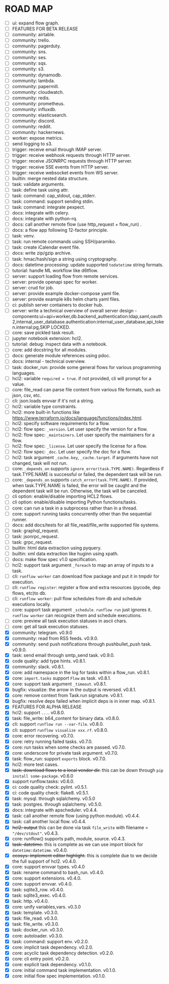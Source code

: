 # ROAD MAP

- [ ] ui: expand flow graph.
- [ ] FEATURES FOR BETA RELEASE
- [ ] community: airtable.
- [ ] community: trello.
- [ ] community: pagerduty.
- [ ] community: sns.
- [ ] community: ses.
- [ ] community: sqs.
- [ ] community: s3.
- [ ] community: dynamodb.
- [ ] community: lambda.
- [ ] community: papermill.
- [ ] community: cloudwatch.
- [ ] community: redis.
- [ ] community: prometheus.
- [ ] community: influxdb.
- [ ] community: elasticsearch.
- [ ] community: discord.
- [ ] community: reddit.
- [ ] community: hackernews.
- [ ] worker: expose metrics.
- [ ] send logging to s3.
- [ ] trigger: receive email through IMAP server.
- [ ] trigger: receive webhook requests through HTTP server.
- [ ] trigger: receive JSONRPC requests through HTTP server.
- [ ] trigger: receive SSE events from HTTP server.
- [ ] trigger: receive websocket events from WS server.
- [ ] builtin: merge nested data structure.
- [ ] task: validate arguments.
- [ ] task: define task using attr.
- [ ] task: command: cap_stdout, cap_stderr.
- [ ] task: command: support sending stdin.
- [ ] task: command: integrate pexpect.
- [ ] docs: integrate with celery.
- [ ] docs: integrate with python-rq.
- [ ] docs: call another remote flow (use http_request + flow_run) .
- [ ] docs: a flow app following 12-factor principle.
- [ ] task: venv.
- [ ] task: run remote commands using SSH/paramiko.
- [ ] task: create iCalendar event file.
- [ ] docs: write zip/gzip archive.
- [ ] task: hmac/hash/sign a string using cryptography.
- [ ] docs: datetime processing: update supported `todatetime` string formats.
- [ ] tutorial: handle ML workflow like d6tflow.
- [ ] server: support loading flow from remote services.
- [ ] server: provide openapi spec for worker.
- [ ] server: crud for job.
- [ ] server: provide example docker-compose yaml file.
- [ ] server: provide example k8s helm charts yaml files.
- [ ] ci: publish server containers to docker hub.
- [ ] server: write a technical overview of overall server design - components:ui+api+worker,db.backend_authentication:ldap,saml,oauth2,internal_user_database.authentication:internal_user_database,api_token.internal:pg,SKIP LOCKED.
- [ ] core: save pickled task result.
- [ ] jupyter notebook extension: hcl2.
- [ ] tutorial: debug: inspect data with a notebook.
- [ ] core: add docstring for all modules.
- [ ] docs: generate module references using pdoc.
- [ ] docs: internal - technical overview.
- [ ] task: docker_run: provide some general flows for various programming languages.
- [ ] hcl2: variable `required = true`. if not provided, cli will prompt for a value.
- [ ] core: file_read can parse file content from various file formats, such as json, csv, etc.
- [ ] cli: json.loads envvar if it's not a string.
- [ ] hcl2: variable type constraints.
- [ ] hcl2: more built-in functions like https://www.terraform.io/docs/language/functions/index.html.
- [ ] hcl2: specify software requirements for a flow.
- [ ] hcl2: flow spec: `_version`. Let user specify the version for a flow.
- [ ] hcl2: flow spec: `_maintainers`. Let user specify the maintainers for a flow.
- [ ] hcl2: flow spec: `_license`. Let user specify the license for a flow.
- [ ] hcl2: flow spec: `_doc`. Let user specify the doc for a flow.
- [ ] hcl2: task argument `_cache.key`, `_cache.target`. if arguments have not changed, task will not run.
- [ ] core: `_depends_on` supports `ignore_error(task.TYPE.NAME)`. Regardless if task.TYPE.NAME is successful or failed, the dependent task will be run.
- [ ] core: `_depends_on` supports `catch_error(task.TYPE.NAME)`. If provided, when task.TYPE.NAME is failed, the error will be caught and the dependent task will be run. Otherwise, the task will be canceled.
- [ ] cli option: enable/disable importing HCL2 flows.
- [ ] cli option: enable/disable importing Python functions/tasks.
- [ ] core: can run a task in a subprocess rather than in a thread.
- [ ] core: support running tasks concurrently other than the sequential runner.
- [ ] docs: add docs/tests for all file_read/file_write supported file systems.
- [ ] task: graphql_request.
- [ ] task: jsonrpc_request.
- [ ] task: grpc_request.
- [ ] builtin: html data extraction using pyquery.
- [ ] builtin: xml data extraction like huginn using xpath.
- [ ] docs: make flow spec v1.0 specification.
- [ ] hcl2: support task argument `_foreach` to map an array of inputs to a task.
- [ ] cli: `runflow worker` can download flow package and put it in tmpdir for execution.
- [ ] cli: `runflow register`: register a flow and extra resources (pycode, dep flows, etc)to db.
- [ ] cli: `runflow worker`: pull flow schedules from db and schedule executions locally.
- [ ] core: support task argument `_schedule`. `runflow run` just ignores it. `runflow worker` can recognize them and schedule executions.
- [ ] core: preview all task execution statuses in ascii chars.
- [ ] core: get all task execution statuses.
- [x] community: telegram. v0.9.0
- [x] community: read from RSS feeds. v0.9.0.
- [x] community: send push notifications through pushbullet_push task. v0.9.0.
- [x] task: send email through smtp_send task. v0.9.0.
- [x] code quality: add type hints. v0.8.1.
- [x] community: slack. v0.8.1.
- [x] core: add namespace in the log for tasks within a flow_run. v0.8.1.
- [x] core: `import.tasks` support `Flow` as task. v0.8.1.
- [x] core: support task argument `_timeout`. v0.8.1.
- [x] bugfix: visualize: the arrow in the output is reversed. v0.8.1.
- [x] core: remove context from Task.run signature. v0.8.1.
- [x] bugfix: resolve deps failed when implicit deps is in inner map. v0.8.1.
- [x] FEATURES FOR ALPHA RELEASE
- [x] hcl2: support `...`. v0.8.0.
- [x] task: file_write: b64_content for binary data. v0.8.0.
- [x] cli: support `runflow run --var-file`. v0.8.0.
- [x] cli: support `runflow visualize xxx.rf`. v0.8.0.
- [x] core: error recovering. v0.7.0.
- [x] core: retry running failed tasks. v0.7.0.
- [x] core: run tasks when some checks are passed. v0.7.0.
- [x] core: underscore for private task argument. v0.7.0.
- [x] task: flow_run: support `exports` block. v0.7.0.
- [x] hcl2: more test cases.
- [x] ~~task: download flows to a local vendor dir.~~ this can be down through `pip install some-package`. v0.6.0
- [x] support runflow.tasks: v0.6.0.
- [x] ci: code quality check: pylint. v0.5.1.
- [x] ci: code quality check: flake8. v0.5.1.
- [x] task: mysql. through sqlalchemy. v0.5.0
- [x] task: postgres. through sqlalchemy. v0.5.0.
- [x] docs: integrate with apscheduler. v0.4.4.
- [x] task: call another remote flow (using python module). v0.4.4.
- [x] task: call another local flow. v0.4.4.
- [x] ~~hcl2: output~~ this can be done via task `file_write` with filename = `"/dev/stdout"`. v0.4.3.
- [x] core: runflow() supports path, module, source. v0.4.3.
- [x] ~~task: datetime.~~ this is complete as we can use import block for `datetime:datetime`. v0.4.0.
- [x] ~~ecosys: implement editor highlight.~~ this is complete due to we decide the full support of hcl2. v0.4.0.
- [x] core: support envvar types. v0.4.0
- [x] task: rename command to bash_run. v0.4.0.
- [x] core: support extensions. v0.4.0.
- [x] core: support envvar. v0.4.0.
- [x] task: sqlite3_row. v0.4.0.
- [x] task: sqlite3_exec. v0.4.0.
- [x] task: http. v0.4.0.
- [x] core: unify variables,vars. v0.3.0
- [x] task: template. v0.3.0.
- [x] task: file_read. v0.3.0.
- [x] task: file_write. v0.3.0.
- [x] task: docker_run. v0.3.0.
- [x] core: autoloader. v0.3.0.
- [x] task: command: support env. v0.2.0.
- [x] core: implicit task dependency. v0.2.0.
- [x] core: acyclic task dependency detection. v0.2.0.
- [x] core: cli entry point. v0.2.0.
- [x] core: explicit task dependency. v0.1.0.
- [x] core: initial command task implementation. v0.1.0.
- [x] core: initial flow spec implementation. v0.1.0.
